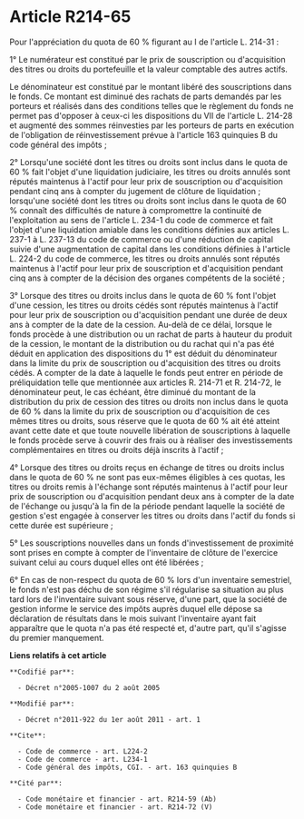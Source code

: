 # Article R214-65

Pour l'appréciation du quota de 60 % figurant au I de l'article L. 214-31 : 

1° Le numérateur est constitué par le prix de souscription ou d'acquisition des titres ou droits du portefeuille et la valeur
comptable des autres actifs. 

Le dénominateur est constitué par le montant libéré des souscriptions dans le fonds. Ce montant est diminué des rachats de
parts demandés par les porteurs et réalisés dans des conditions telles que le règlement du fonds ne permet pas d'opposer à
ceux-ci les dispositions du VII de l'article L. 214-28 et augmenté des sommes réinvesties par les porteurs de parts en
exécution de l'obligation de réinvestissement prévue à l'article 163 quinquies B du code général des impôts ; 

2° Lorsqu'une société dont les titres ou droits sont inclus dans le quota de 60 % fait l'objet d'une liquidation judiciaire,
les titres ou droits annulés sont réputés maintenus à l'actif pour leur prix de souscription ou d'acquisition pendant cinq
ans à compter du jugement de clôture de liquidation ; lorsqu'une société dont les titres ou droits sont inclus dans le quota
de 60 % connaît des difficultés de nature à compromettre la continuité de l'exploitation au sens de l'article L. 234-1 du
code de commerce et fait l'objet d'une liquidation amiable dans les conditions définies aux articles L. 237-1 à L. 237-13 du
code de commerce ou d'une réduction de capital suivie d'une augmentation de capital dans les conditions définies à l'article
L. 224-2 du code de commerce, les titres ou droits annulés sont réputés maintenus à l'actif pour leur prix de souscription et
d'acquisition pendant cinq ans à compter de la décision des organes compétents de la société ; 

3° Lorsque des titres ou droits inclus dans le quota de 60 % font l'objet d'une cession, les titres ou droits cédés sont
réputés maintenus à l'actif pour leur prix de souscription ou d'acquisition pendant une durée de deux ans à compter de la
date de la cession. Au-delà de ce délai, lorsque le fonds procède à une distribution ou un rachat de parts à hauteur du
produit de la cession, le montant de la distribution ou du rachat qui n'a pas été déduit en application des dispositions du
1° est déduit du dénominateur dans la limite du prix de souscription ou d'acquisition des titres ou droits cédés. A compter
de la date à laquelle le fonds peut entrer en période de préliquidation telle que mentionnée aux articles R. 214-71 et R.
214-72, le dénominateur peut, le cas échéant, être diminué du montant de la distribution du prix de cession des titres ou
droits non inclus dans le quota de 60 % dans la limite du prix de souscription ou d'acquisition de ces mêmes titres ou
droits, sous réserve que le quota de 60 % ait été atteint avant cette date et que toute nouvelle libération de souscriptions
à laquelle le fonds procède serve à couvrir des frais ou à réaliser des investissements complémentaires en titres ou droits
déjà inscrits à l'actif ; 

4° Lorsque des titres ou droits reçus en échange de titres ou droits inclus dans le quota de 60 % ne sont pas eux-mêmes
éligibles à ces quotas, les titres ou droits remis à l'échange sont réputés maintenus à l'actif pour leur prix de
souscription ou d'acquisition pendant deux ans à compter de la date de l'échange ou jusqu'à la fin de la période pendant
laquelle la société de gestion s'est engagée à conserver les titres ou droits dans l'actif du fonds si cette durée est
supérieure ; 

5° Les souscriptions nouvelles dans un fonds d'investissement de proximité sont prises en compte à compter de l'inventaire de
clôture de l'exercice suivant celui au cours duquel elles ont été libérées ; 

6° En cas de non-respect du quota de 60 % lors d'un inventaire semestriel, le fonds n'est pas déchu de son régime s'il
régularise sa situation au plus tard lors de l'inventaire suivant sous réserve, d'une part, que la société de gestion informe
le service des impôts auprès duquel elle dépose sa déclaration de résultats dans le mois suivant l'inventaire ayant fait
apparaître que le quota n'a pas été respecté et, d'autre part, qu'il s'agisse du premier manquement.

**Liens relatifs à cet article**

	**Codifié par**:

	  - Décret n°2005-1007 du 2 août 2005

	**Modifié par**:

	  - Décret n°2011-922 du 1er août 2011 - art. 1

	**Cite**:

	  - Code de commerce - art. L224-2
	  - Code de commerce - art. L234-1
	  - Code général des impôts, CGI. - art. 163 quinquies B

	**Cité par**:

	  - Code monétaire et financier - art. R214-59 (Ab)
	  - Code monétaire et financier - art. R214-72 (V)
